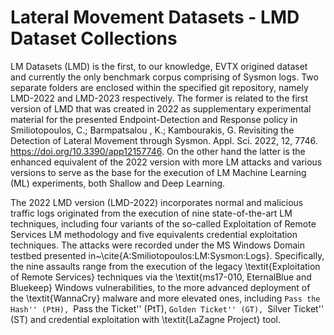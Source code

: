 # Lateral Movement Datasets - LMD Dataset Collections

LM Datasets (LMD) is the first, to our knowledge, EVTX origined dataset and currently the only benchmark corpus comprising of Sysmon logs. Two separate folders are enclosed within the specified git repository, namely LMD-2022 and LMD-2023 respectively. The former is related to the first version of LMD that was created in 2022 as supplementary experimental material for the presented Endpoint-Detection and Response policy in Smiliotopoulos, C.; Barmpatsalou , K.; Kambourakis, G. Revisiting the Detection of Lateral Movement through Sysmon. Appl. Sci. 2022, 12, 7746. https://doi.org/10.3390/app12157746. On the other hand the latter is the enhanced equivalent of the 2022 version with more LM attacks and various versions to serve as the base for the execution of LM Machine Learning (ML) experiments, both Shallow and Deep Learning.

The 2022 LMD version (LMD-2022) incorporates normal and malicious traffic logs originated from the execution of nine state-of-the-art LM techniques, including four variants of the so-called Exploitation of Remote Services LM methodology and five equivalents credential exploitation techniques. The attacks were recorded under the MS Windows Domain testbed presented in~\cite{A:Smiliotopoulos:LM:Sysmon:Logs}. Specifically, the nine assaults range from the execution of the legacy \textit{Exploitation of Remote Services} techniques via the \textit{ms17-010, EternalBlue and Bluekeep} Windows vulnerabilities, to the more advanced deployment of the \textit{WannaCry} malware and more elevated ones, including ``Pass the Hash'' (PtH), ``Pass the Ticket'' (PtT), ``Golden Ticket'' (GT), ``Silver Ticket'' (ST) and credential exploitation with \textit{LaZagne Project} tool.
